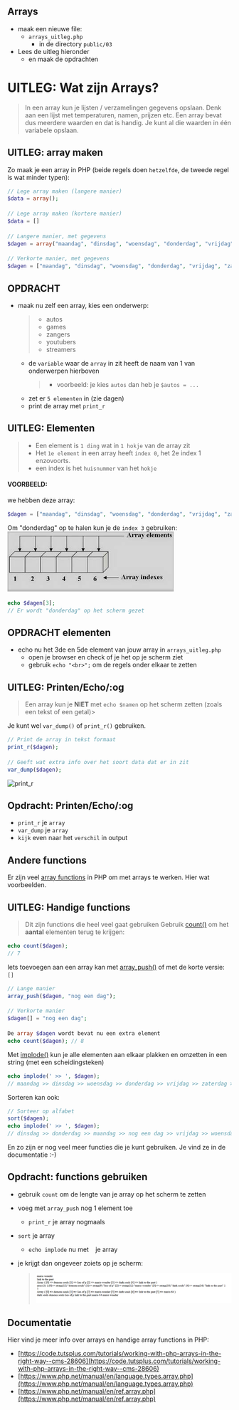 ## Arrays

- maak een nieuwe file:
    - `arrays_uitleg.php`
        - in de directory `public/03`
- Lees de uitleg hieronder
    - en maak de opdrachten



# UITLEG: Wat zijn Arrays? 

> In een array kun je lijsten / verzamelingen gegevens opslaan. Denk aan een lijst met temperaturen, namen, prijzen etc.
> Een array bevat dus meerdere waarden en dat is handig. Je kunt al die waarden in één variabele opslaan.


## UITLEG: array maken

Zo maak je een array in PHP (beide regels doen `hetzelfde`, de tweede regel is wat minder typen):

```php
// Lege array maken (langere manier)
$data = array();

// Lege array maken (kortere manier)
$data = []

// Langere manier, met gegevens
$dagen = array("maandag", "dinsdag", "woensdag", "donderdag", "vrijdag", "zaterdag", "zondag");

// Verkorte manier, met gegevens
$dagen = ["maandag", "dinsdag", "woensdag", "donderdag", "vrijdag", "zaterdag", "zondag"];
```

## OPDRACHT

- maak nu zelf een array, kies een onderwerp:
    > - autos
    > - games
    > - zangers
    > - youtubers
    > - streamers
    - de `variable` waar de `array` in zit heeft de naam van 1 van onderwerpen hierboven
        > - voorbeeld: je kies `autos` dan heb je `$autos = ...`
    - zet er `5 elementen` in (zie dagen)
    - print de array met `print_r`


## UITLEG: Elementen

> - Een element is `1 ding` wat in `1 hokje` van de array zit
> - Het `1e element` in een array heeft `index 0`, het 2e index 1 enzovoorts. 
> - een index is het `huisnummer` van het `hokje`


#### VOORBEELD:

we hebben deze array:
```PHP
$dagen = ["maandag", "dinsdag", "woensdag", "donderdag", "vrijdag", "zaterdag", "zondag"];
```

Om "donderdag" op te halen kun je de `index 3` gebruiken:
![Array index](img/array_index.jpg)

```php
echo $dagen[3]; 
// Er wordt "donderdag" op het scherm gezet
```


## OPDRACHT elementen

- echo nu het 3de en 5de element van jouw array in `arrays_uitleg.php` 
    - open je browser en check of je het op je scherm ziet
    - gebruik `echo "<br>";` om de regels onder elkaar te zetten

## UITLEG: Printen/Echo/:og

> Een array kun je **NIET** met `echo $namen` op het scherm zetten (zoals een tekst of een getal)> 

Je kunt wel `var_dump()` of `print_r()` gebruiken.

```php
// Print de array in tekst formaat
print_r($dagen);   

// Geeft wat extra info over het soort data dat er in zit
var_dump($dagen); 
```

![print_r](images/dump.png)

## Opdracht: Printen/Echo/:og

- `print_r` je `array`
- `var_dump` je `array`
- `kijk` even naar het `verschil` in output


## Andere functions

Er zijn veel [array functions](https://www.php.net/manual/en/ref.array.php) in PHP om met arrays te werken. Hier wat voorbeelden.


## UITLEG: Handige functions

> Dit zijn functions die heel veel gaat gebruiken
Gebruik [count()](https://www.php.net/manual/en/function.count.php) om het **aantal** elementen terug te krijgen:

```php 
echo count($dagen); 
// 7
``` 

Iets toevoegen aan een array kan met [array_push()](https://www.php.net/manual/en/function.array-push.php) of met de korte versie: `[]`

```php
// Lange manier
array_push($dagen, "nog een dag");

// Verkorte manier 
$dagen[] = "nog een dag";

De array $dagen wordt bevat nu een extra element
echo count($dagen); // 8
```

Met [implode()](https://www.php.net/manual/en/function.implode.php) kun je alle elementen aan elkaar plakken en omzetten in een string (met een scheidingsteken)

```php
echo implode(' >> ', $dagen);
// maandag >> dinsdag >> woensdag >> donderdag >> vrijdag >> zaterdag >> zondag >> nog een dag
```

Sorteren kan ook:

```php
// Sorteer op alfabet
sort($dagen);
echo implode(' >> ', $dagen);
// dinsdag >> donderdag >> maandag >> nog een dag >> vrijdag >> woensdag >> zaterdag >> zondag
```

En zo zijn er nog veel meer functies die je kunt gebruiken. Je vind ze in de documentatie :-)


## Opdracht: functions gebruiken

- gebruik `count` om de lengte van je array op het scherm te zetten

- voeg met `array_push` nog 1 element toe
    - `print_r` je array nogmaals
- `sort` je array 
    - `echo implode` nu met ` ` je array
- je krijgt dan ongeveer zoiets op je scherm:
    > ![](img/arrayresult.PNG)
    
## Documentatie
Hier vind je meer info over arrays en handige array functions in PHP:

- [https://code.tutsplus.com/tutorials/working-with-php-arrays-in-the-right-way--cms-28606](https://code.tutsplus.com/tutorials/working-with-php-arrays-in-the-right-way--cms-28606)
- [https://www.php.net/manual/en/language.types.array.php](https://www.php.net/manual/en/language.types.array.php)
- [https://www.php.net/manual/en/ref.array.php](https://www.php.net/manual/en/ref.array.php)

